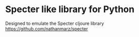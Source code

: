# Specter like library for Python


Designed to emulate the Specter cljoure library https://github.com/nathanmarz/specter
